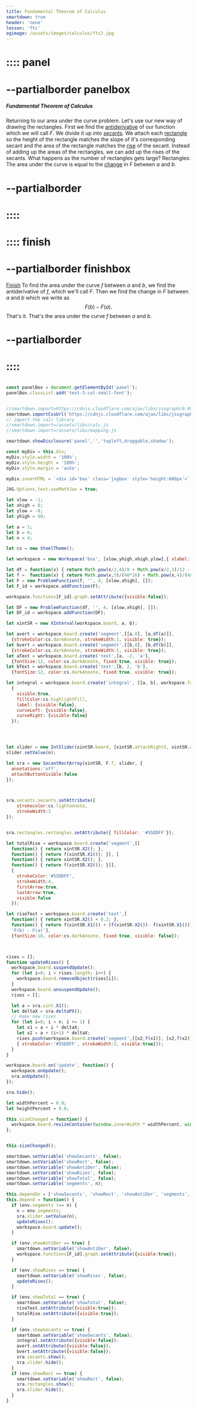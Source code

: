 ```yaml
---
title: Fundamental Theorem of Calculus
smartdown: true
header: 'none'
lesson: 'ftc'
ogimage: /assets/images/calculus/ftc2.jpg
---
```



# :::: panel
# --partialborder panelbox
##### Fundamental Theorem of Calculus
Returning to our area under the curve problem.  Let's use our new way of drawing the rectangles.  First we find the [antiderivative](:=showAntiDer=true) of our function which we will call $F$. We divide it up into [secants](:=showSecants=true).  We attach each [rectangle](:=showRect=true) so the height of the rectangle matches the slope of it's corresponding secant and the area of the rectangle matches the [rise](:=showRises=true) of the secant.
Instead of adding up the areas of the rectangles, we can add up the rises of the secants. What happens as the number of rectangles gets large?
Rectangles: [](:-segments/1/50/1) [](:!segments) 
The area under the curve is equal to the [change](:=showTotal=true) in $F$ between $a$ and $b$.  
# --partialborder
# ::::

# :::: finish
# --partialborder finishbox
[Finish](::finish/button,transparent,closeable,draggable,center,outline,shadow)
To find the area under the curve $f$ between $a$ and $b$, we find the antiderivative of $f$, which we'll call $F$.  Then we find the change in $F$ between $a$ and $b$ which we write as $$F(b) - F(a).$$
That's it.  That's the area under the curve $f$ between $a$ and $b$.
# --partialborder 
# ::::

```javascript /autoplay

const panelBox = document.getElementById('panel');
panelBox.classList.add('text-3-col-small-font');


//smartdown.import=https://cdnjs.cloudflare.com/ajax/libs/jsxgraph/0.99.7/jsxgraphcore.js
smartdown.importCssUrl('https://cdnjs.cloudflare.com/ajax/libs/jsxgraph/0.99.7/jsxgraph.css');
// import the calc library
//smartdown.import=/assets/libs/calc.js
//smartdown.import=/assets/libs/mapping.js

smartdown.showDisclosure('panel','','topleft,draggable,shadow');

const myDiv = this.div;
myDiv.style.width = '100%';
myDiv.style.height = '100%';
myDiv.style.margin = 'auto';

myDiv.innerHTML = `<div id='box' class='jxgbox' style='height:600px'>`;

JXG.Options.text.useMathJax = true;

let xlow = -1;
let xhigh = 8;
let ylow = -8;
let yhigh = 60;

let a = 1;
let b = 6;
let n = 4;

let cs = new SteelTheme();

let workspace = new Workspace('box', [xlow,yhigh,xhigh,ylow],{ xlabel:'', ylabel:'', colorTheme:'steel' });

let df = function(x) { return Math.pow(x/2,4)/8 + Math.pow(x/2,3)/12 - 3 * Math.pow(x/2,2) + 12;};
let f =  function(x) { return Math.pow(x,5)/(40*16) + Math.pow(x,4)/(48*8) - Math.pow(x,3)/4 + 12* (x) + 15;  };
let F = new ProblemFunction(f, '', 4, [xlow,xhigh], []);
let F_id = workspace.addFunction(F);

workspace.functions[F_id].graph.setAttribute({visible:false});

let DF = new ProblemFunction(df, '', 4, [xlow,xhigh], []);
let DF_id = workspace.addFunction(DF);

let xintSR = new XInterval(workspace.board, a, b);

let avert = workspace.board.create('segment',[[a,0], [a,df(a)]],
  {strokeColor:cs.darkAnnote, strokeWidth:1, visible: true});
let bvert = workspace.board.create('segment',[[b,0], [b,df(b)]],
  {strokeColor:cs.darkAnnote, strokeWidth:1, visible: true});
let aText = workspace.board.create('text',[a, -2, 'a'], 
  {fontSize:12, color:cs.darkAnnote, fixed:true, visible: true});
let bText = workspace.board.create('text',[b, 2, 'b'], 
  {fontSize:12, color:cs.darkAnnote, fixed:true, visible: true});

let integral = workspace.board.create('integral', [[a, b], workspace.functions[DF_id].graph],
  {
    visible:true, 
    fillColor:cs.highlightFill, 
    label: {visible:false}, 
    curveLeft: {visible:false},
    curveRight: {visible:false}
  });




let slider = new IntSlider(xintSR.board, [xintSR.attachRightX, xintSR.attachY], [1, 50], 'N');
slider.setValue(n);

let sra = new SecantRectArray(xintSR, F.f, slider, {
  annotations:'off',
  attachButtonVisible:false
});



sra.secants.secants.setAttribute({
	strokecolor:cs.lightannote, 
    strokeWidth:3
});


sra.rectangles.rectangles.setAttribute({ fillColor: '#55DDFF'});

let totalRise = workspace.board.create('segment',[[
  function() { return xintSR.X2(); },
  function() { return f(xintSR.X1()); }], [
  function() { return xintSR.X2(); },
  function() { return f(xintSR.X2()); }]],
  {
    strokeColor:'#55DDFF', 
    strokeWidth:4,
    firstArrow:true, 
    lastArrow:true, 
    visible:false
  });

let riseText = workspace.board.create('text',[
  function() { return xintSR.X2() + 0.2; }, 
  function() { return f(xintSR.X1()) + (f(xintSR.X2())- f(xintSR.X1()))/2; }, 
  'F(b) - F(a)'], 
  {fontSize:18, color:cs.darkAnnote, fixed:true, visible: false});



rises = [];
function updateRises() {
  workspace.board.suspendUpdate();
  for (let i=0; i < rises.length; i++) {
    workspace.board.removeObject(rises[i]);
  }
  workspace.board.unsuspendUpdate(); 
  rises = [];

  let a = sra.xint.X1();
  let deltaX = sra.deltaPX();
  // make new rises
  for (let i=0; i < n; i += 1) {
    let x1 = a + i * deltaX;
    let x2 = a + (i+1) * deltaX;
    rises.push(workspace.board.create('segment',[[x2,f(x1)], [x2,f(x2)]],
    { strokeColor:'#55DDFF', strokeWidth:3, visible:true}));
  } 
}

workspace.board.on('update', function() {
  workspace.onUpdate();
  sra.onUpdate();
});

sra.hide();

let widthPercent = 0.8;
let heightPercent = 0.8;

this.sizeChanged = function() {
  workspace.board.resizeContainer(window.innerWidth * widthPercent, window.innerHeight * heightPercent);       
};


this.sizeChanged();

smartdown.setVariable('showSecants', false);
smartdown.setVariable('showRect', false);
smartdown.setVariable('showAntiDer', false);
smartdown.setVariable('showRises', false);
smartdown.setVariable('showTotal', false);
smartdown.setVariable('segments', n);

this.dependOn = ['showSecants', 'showRect', 'showAntiDer', 'segments', 'showRises', 'showTotal'];
this.depend = function() {
  if (env.segments !== n) {
    n = env.segments;
    sra.slider.setValue(n);
    updateRises();
    workspace.board.update();
  }

  if (env.showAntiDer == true) {
    smartdown.setVariable('showAntiDer', false);
    workspace.functions[F_id].graph.setAttribute({visible:true});
  }

  if (env.showRises == true) {
    smartdown.setVariable('showRises', false);
    updateRises();
  }

  if (env.showTotal == true) {
    smartdown.setVariable('showTotal', false);
    riseText.setAttribute({visible:true});
    totalRise.setAttribute({visible:true});
  }

  if (env.showSecants == true) {
    smartdown.setVariable('showSecants', false);
    integral.setAttribute({visible:false});
    avert.setAttribute({visible:false});
    bvert.setAttribute({visible:false});
    sra.secants.show();
    sra.slider.hide();
  }
  if (env.showRect == true) {
    smartdown.setVariable('showRect', false);
    sra.rectangles.show();
    sra.slider.hide();
  }
}



```

